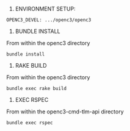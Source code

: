 1. ENVIRONMENT SETUP:

```
OPENC3_DEVEL: .../openc3/openc3
```

1. BUNDLE INSTALL

From within the openc3 directory
```
bundle install
```

1. RAKE BUILD

From within the openc3 directory
```
bundle exec rake build
```

1. EXEC RSPEC

From within the openc3-cmd-tlm-api directory
```
bundle exec rspec
```
